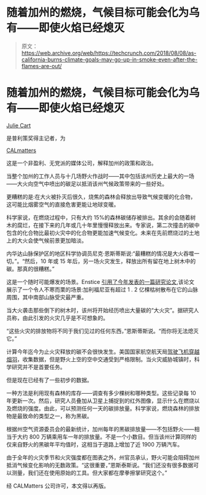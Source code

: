 # 随着加州的燃烧，气候目标可能会化为乌有——即使火焰已经熄灭 

> 原文：<https://web.archive.org/web/https://techcrunch.com/2018/08/08/as-california-burns-climate-goals-may-go-up-in-smoke-even-after-the-flames-are-out/>

# 随着加州的燃烧，气候目标可能会化为乌有——即使火焰已经熄灭

[Julie Cart](https://web.archive.org/web/20221206091442/https://calmatters.org/calmatters-staff/)

是普利策奖得主记者，为

[CALmatters](https://web.archive.org/web/20221206091442/https://calmatters.org/)

这是一个非盈利、无党派的媒体公司，解释加州的政策和政治。

当整个加州的工作人员与十几场野火作战时——其中包括该州历史上最大的一场——大火向空气中喷出的碳足以抵消该州气候政策带来的一些好处。

更糟糕的是:在大火被扑灭后很久，烧焦的森林会释放出导致气候变暖的化合物，这可能比烟雾空气的直接危害更能让地球变暖。

科学家说，在燃烧过程中，只有大约 15%的森林碳储存被排出。其余的会随着树木的腐烂，在接下来的几年或几十年里慢慢释放出来。专家说，第二次撞击的碳中包含的化合物比最初火灾中的化合物更能加速气候变化。未来在先前燃烧过的土地上的大火会使气候前景更加暗淡。

内华达山脉保护区的地区科学协调员尼克·恩斯蒂斯说:“最糟糕的情况是大火吞噬一切。”。“然后，10 年或 15 年后，另一场火灾发生，释放出所有留在地上树木中的碳。那真的很糟糕。”

这是一个随时可能爆发的场景。Enstice [引用了今年发表的一篇研究论文](https://web.archive.org/web/20221206091442/https://nature.berkeley.edu/stephenslab/wp-content/uploads/2018/01/Stephens-et-al.-Fire-Tree-Mortality-BioSci-2018.pdf),该论文展示了一个令人不寒而栗的场景:加利福尼亚有超过 1 . 2 亿棵枯树散布在它的山脉周围，其中南部山脉受灾最严重。

当大火袭击那些倒下的树木时，该州将开始经历喷出大量碳的“大火灾”。据研究人员称，由此引发的火灾几乎是不可想象的。

“这些火灾的排放物将不同于我们见过的任何东西，”恩斯蒂斯说。“而你将无法熄灭它。”

计算今年迄今为止火灾释放的碳不会很快发生。美国国家航空航天局[驾驶飞机穿越烟羽](https://web.archive.org/web/20221206091442/https://www.wrapair2.org/pdf/Yates_WESTAR_AJAX_13Jan2016.pdf)，收集数据，但是野火上空的空中交通受到严格限制。当火灾威胁城镇时，科学研究并不是首要任务。

但是现在已经有了一些初步的数据。

一种方法是利用现有森林的库存——调查有多少棵树和哪种类型。这些记录每 10 年更新一次。然后，研究人员叠加从卫星上捕捉到的红外图像，显示什么在燃烧以及燃烧的强度。由此，可以预测任何一天的碳排放量。科学家说，燃烧森林的排放物是最致命的类型之一，称为黑碳。

根据州空气资源委员会的最新统计，加州每年的黑碳排放量——不包括野火——相当于大约 800 万辆乘用车一年的排放量。不是一个小数目。但当该州计算同样的仅来自野火的黑碳年平均值时，这相当于道路上增加了近 1900 万辆汽车。

由于全年的火灾季节和火灾强度都在图表之外，州官员承认，野火可能会阻碍加州抵消气候变化影响的无数政策。“这很重要，”恩斯泰斯说。“我们还没有很多数据可以测量，我们还在使用原始的工具。但大家都在摩拳擦掌研究这个。”

经 CALMatters 公司许可，本文得以再版。